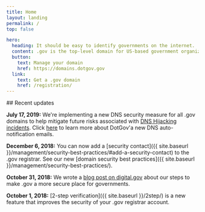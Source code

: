 ```yaml
---
title: Home
layout: landing
permalink: /
top: false

hero:
  heading: It should be easy to identify governments on the internet.
  content: .gov is the top-level domain for US-based government organizations.
  button:
    text: Manage your domain
    href: https://domains.dotgov.gov
  link:
    text: Get a .gov domain
    href: /registration/
---
```


<section class="usa-section">
  <div class="usa-grid usa-content">
<div class="usa-width-one-third">
## Recent updates
</div>

<div class="usa-width-two-thirds">

**July 17, 2019:**  We're implementing a new DNS security measure for all .gov domains to help mitigate future risks associated with [DNS Hijacking incidents](https://www.us-cert.gov/ncas/current-activity/2019/01/10/DNS-Infrastructure-Hijacking-Campaign). Click [here](https://home.dotgov.gov/management/#will-i-be-notified-if-a-change-is-made-to-my-DNS-information) to learn more about DotGov'a new DNS auto-notification emails.

**December 6, 2018:**  You can now add a [security contact]({{ site.baseurl }}/management/security-best-practices/#add-a-security-contact) to the .gov registrar. See our new [domain security best practices]({{ site.baseurl }}/management/security-best-practices/).

**October 31, 2018:** We wrote a [blog post on digital.gov](https://digital.gov/2018/10/29/gsa-steps-up-security-for-dotgov/) about our steps to make .gov a more secure place for governments.

**October 1, 2018:** [2-step verification]({{ site.baseurl }}/2step/) is a new feature that improves the security of your .gov registrar account.
